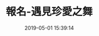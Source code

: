 ---
layout: redirect
title: 報名-遇見珍愛之舞
date: 2019-05-01 15:39:14
permalink: 派對/遇見珍愛之舞/報名
target: https://docs.google.com/forms/d/e/1FAIpQLScf6s4EG-X4s1Y-6whA7NPaOwQnfAEIsdKLf_-rRrwvEoaTjQ/viewform?embedded=true
---